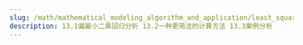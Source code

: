 ```yaml
---
slug: /math/mathematical_modeling_algorithm_and_application/least_squares
description: 13.1偏最小二乘回归分析 13.2一种更简洁的计算方法 13.3案例分析
---
```

